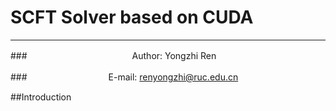 SCFT Solver based on CUDA
================

****
###　　　　　　　　　　　　Author: Yongzhi Ren

###　　　　　　　　　 E-mail: renyongzhi@ruc.edu.cn

##Introduction
